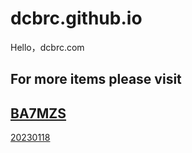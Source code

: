# dcbrc.github.io
Hello，dcbrc.com

## For more items please visit <a href="#all4rc.net">

## BA7MZS
20230118
